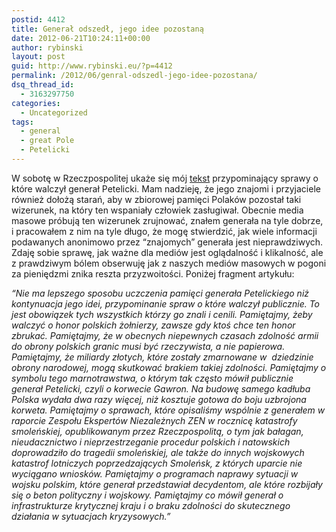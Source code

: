 ```yaml
---
postid: 4412
title: Generał odszedł, jego idee pozostaną
date: 2012-06-21T10:24:11+00:00
author: rybinski
layout: post
guid: http://www.rybinski.eu/?p=4412
permalink: /2012/06/genral-odszedl-jego-idee-pozostana/
dsq_thread_id:
  - 3163297750
categories:
  - Uncategorized
tags:
  - general
  - great Pole
  - Petelicki
---
```

W sobotę w Rzeczpospolitej ukaże się mój [tekst](http://www.rp.pl/artykul/61991,896382-General-odszedl--idee-przetrwaja.html) przypominający sprawy o które walczył generał Petelicki. Mam nadzieję, że jego znajomi i przyjaciele również dołożą starań, aby w zbiorowej pamięci Polaków pozostał taki wizerunek, na który ten wspaniały człowiek zasługiwał. Obecnie media masowe próbują ten wizerunek zrujnować, znałem generała na tyle dobrze, i pracowałem z nim na tyle długo, że mogę stwierdzić, jak wiele informacji podawanych anonimowo przez “znajomych” generała jest nieprawdziwych. Zdaję sobie sprawę, jak ważne dla mediów jest oglądalność i klikalność, ale z prawdziwym bólem obserwuję jak z naszych mediów masowych w pogoni za pieniędzmi znika reszta przyzwoitości. Poniżej fragment artykułu:

_“Nie ma lepszego sposobu uczczenia pamięci generała Petelickiego niż kontynuacja jego idei, przypominanie spraw o które walczył publicznie. To jest obowiązek tych wszystkich którzy go znali i cenili. Pamiętajmy, żeby walczyć o honor polskich żołnierzy, zawsze gdy ktoś chce ten honor zbrukać. Pamiętajmy, że w obecnych niepewnych czasach zdolność armii do obrony polskich granic musi być rzeczywista, a nie papierowa. Pamiętajmy, że miliardy złotych, które zostały zmarnowane w  dziedzinie obrony narodowej, mogą skutkować brakiem takiej zdolności. Pamiętajmy o symbolu tego marnotrawstwa, o którym tak często mówił publicznie generał Petelicki, czyli o korwecie Gawron. Na budowę samego kadłuba Polska wydała dwa razy więcej, niż kosztuje gotowa do boju uzbrojona korweta. Pamiętajmy o sprawach, które opisaliśmy wspólnie z generałem w raporcie Zespołu Ekspertów Niezależnych ZEN w rocznicę katastrofy smoleńskiej, opublikowanym przez Rzeczpospolitą, o tym jak bałagan, nieudacznictwo i nieprzestrzeganie procedur polskich i natowskich doprowadziło do tragedii smoleńskiej, ale także do innych wojskowych katastrof lotniczych poprzedzających Smoleńsk, z których uparcie nie wyciągano wniosków. Pamiętajmy o programach naprawy sytuacji w wojsku polskim, które generał przedstawiał decydentom, ale które rozbijały się o beton polityczny i wojskowy. Pamiętajmy co mówił generał o infrastrukturze krytycznej kraju i o braku zdolności do skutecznego działania w sytuacjach kryzysowych.”_
